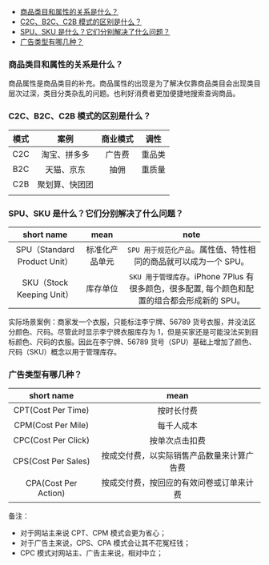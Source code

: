 <!--
abbrlink: yn25617p
-->

- [商品类目和属性的关系是什么？](#商品类目和属性的关系是什么)
- [C2C、B2C、C2B 模式的区别是什么？](#c2cb2cc2b-模式的区别是什么)
- [SPU、SKU 是什么？它们分别解决了什么问题？](#spusku-是什么它们分别解决了什么问题)
- [广告类型有哪几种？](#广告类型有哪几种)

### 商品类目和属性的关系是什么？

商品属性是商品类目的补充。商品属性的出现是为了解决仅靠商品类目会出现类目层次过深，类目分类杂乱的问题。也利好消费者更加便捷地搜索查询商品。

### C2C、B2C、C2B 模式的区别是什么？

| 模式  |      案例      | 商业模式 |  调性  |
| :---: | :------------: | :------: | :----: |
|  C2C  |  淘宝、拼多多  |  广告费  | 重品类 |
|  B2C  |   天猫、京东   |   抽佣   | 重质量 |
|  C2B  | 聚划算、快团团 |          |        |
|       |                |          |        |

### SPU、SKU 是什么？它们分别解决了什么问题？

|          short name          |      mean      |                                             note                                              |
| :--------------------------: | :------------: | :-------------------------------------------------------------------------------------------: |
| SPU（Standard Product Unit） | 标准化产品单元 |               `SPU 用于规范化产品`。属性值、特性相同的商品就可以成为一个 SPU。                |
|  SKU（Stock Keeping Unit）   |    库存单位    | `SKU 用于管理库存`。iPhone 7Plus 有很多颜色，很多配置, 每个颜色和配置的组合都会形成新的 SPU。 |

实际场景案例：商家发一个衣服，只能标注李宁牌、56789 货号衣服，并没法区分颜色、尺码。尽管此时显示李宁牌衣服库存为 1，但是买家还是可能没法买到目标颜色、尺码的衣服。因此在李宁牌、56789 货号（SPU）基础上增加了颜色、尺码（SKU）概念以用于管理库存。

### 广告类型有哪几种？

|      short name      |                    mean                    |
| :------------------: | :----------------------------------------: |
|  CPT(Cost Per Time)  |                 按时长付费                 |
|  CPM(Cost Per Mile)  |                 每千人成本                 |
| CPC(Cost Per Click)  |               按单次点击扣费               |
| CPS(Cost Per Sales)  | 按成交付费，以实际销售产品数量来计算广告费 |
| CPA(Cost Per Action) |  按成交付费，按回应的有效问卷或订单来计费  |

备注：
* 对于网站主来说 CPT、CPM 模式会更为省心；
* 对于广告主来说，CPS、CPA 模式会让其不花冤枉钱；
* CPC 模式对网站主、广告主来说，相对中立；